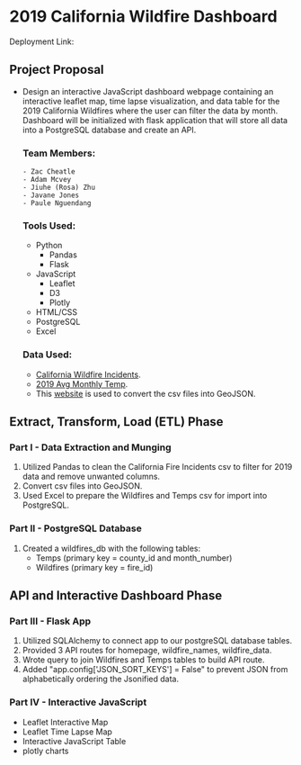 # 2019 California Wildfire Dashboard
Deployment Link: 

## Project Proposal
- Design an interactive JavaScript dashboard webpage containing an interactive leaflet map, time lapse visualization, and data table for the 2019 California Wildfires where the user can filter the data by month. Dashboard will be initialized with flask application that will store all data into a PostgreSQL database and create an API.
  
   ### Team Members:
      - Zac Cheatle
      - Adam Mcvey
      - Jiuhe (Rosa) Zhu
      - Javane Jones
      - Paule Nguendang
    
  ### Tools Used:
    - Python
      - Pandas
      - Flask
    - JavaScript
      - Leaflet
      - D3
      - Plotly
    - HTML/CSS
    - PostgreSQL
    - Excel
  
  ### Data Used:
  - [California Wildfire Incidents](https://www.kaggle.com/ananthu017/california-wildfire-incidents-20132020).
  - [2019 Avg Monthly Temp](temps.csv).
  - This [website](https://www.convertcsv.com/csv-to-geojson.htm) is used to convert the csv files into GeoJSON.
  
## Extract, Transform, Load (ETL) Phase

  ### Part I - Data Extraction and Munging
  1. Utilized Pandas to clean the California Fire Incidents csv to filter for 2019 data and remove unwanted columns.
  2. Convert csv files into GeoJSON.
  2. Used Excel to prepare the Wildfires and Temps csv for import into PostgreSQL.


  ### Part II - PostgreSQL Database
  1. Created a wildfires_db with the following tables:
      - Temps (primary key = county_id and month_number)
      - Wildfires (primary key = fire_id)

## API and Interactive Dashboard Phase

  ### Part III - Flask App
  1. Utilized SQLAlchemy to connect app to our postgreSQL database tables.
  2. Provided 3 API routes for homepage, wildfire_names, wildfire_data. 
  3. Wrote query to join Wildfires and Temps tables to build API route.
  4. Added "app.config['JSON_SORT_KEYS'] = False" to prevent JSON from alphabetically ordering the Jsonified data. 

  ### Part IV - Interactive JavaScript

  - Leaflet Interactive Map
  - Leaflet Time Lapse Map
  - Interactive JavaScript Table
  - plotly charts
